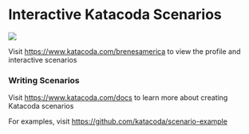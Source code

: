 # Interactive Katacoda Scenarios

[![](http://shields.katacoda.com/katacoda/brenesamerica/count.svg)](https://www.katacoda.com/brenesamerica "Get your profile on Katacoda.com")

Visit https://www.katacoda.com/brenesamerica to view the profile and interactive scenarios

### Writing Scenarios
Visit https://www.katacoda.com/docs to learn more about creating Katacoda scenarios

For examples, visit https://github.com/katacoda/scenario-example

